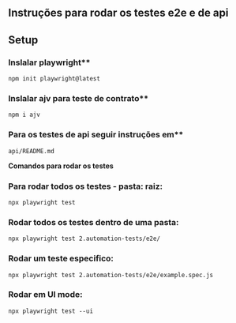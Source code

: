 
## Instruções para rodar os testes e2e e de api


## Setup
### Inslalar playwright**
`npm init playwright@latest`

### Inslalar ajv para teste de contrato**
`npm i ajv`

### Para os testes de api seguir instruções em**
`api/README.md`

**Comandos para rodar os testes**
  
### Para rodar todos os testes - pasta: raiz:

`npx playwright test`

### Rodar todos os testes dentro de uma pasta:

`npx playwright test 2.automation-tests/e2e/`

### Rodar um teste especifico:

`npx playwright test 2.automation-tests/e2e/example.spec.js`

### Rodar em UI mode:

`npx playwright test --ui`
